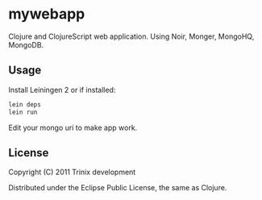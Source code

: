 # mywebapp

Clojure and ClojureScript web application. Using Noir, Monger, MongoHQ, MongoDB. 

## Usage

Install Leiningen 2 or if installed:

```bash
lein deps
lein run
```
Edit your mongo uri to make app work.

## License

Copyright (C) 2011 Trinix development

Distributed under the Eclipse Public License, the same as Clojure.


